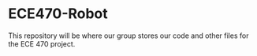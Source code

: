 # ECE470-Robot
This repository will be where our group stores our code and other files for the ECE 470 project.
